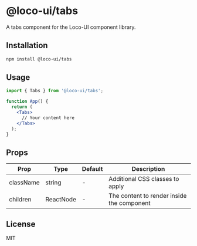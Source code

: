 # @loco-ui/tabs

A tabs component for the Loco-UI component library.

## Installation

```bash
npm install @loco-ui/tabs
```

## Usage

```jsx
import { Tabs } from '@loco-ui/tabs';

function App() {
  return (
    <Tabs>
      // Your content here
    </Tabs>
  );
}
```

## Props

| Prop | Type | Default | Description |
|------|------|---------|-------------|
| className | string | - | Additional CSS classes to apply |
| children | ReactNode | - | The content to render inside the component |

## License

MIT
